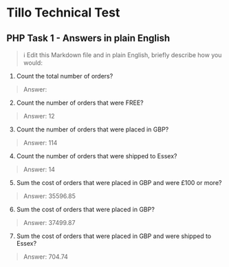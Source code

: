 # Tillo Technical Test
## PHP Task 1 - Answers in plain English

> :information_source: Edit this Markdown file and in plain English, briefly describe how you would:

1. Count the total number of orders?

> Answer: 

2. Count the number of orders that were FREE?

> Answer: 12

3. Count the number of orders that were placed in GBP?

> Answer: 114

4. Count the number of orders that were shipped to Essex?

> Answer: 14

5. Sum the cost of orders that were placed in GBP and were £100 or more?

> Answer: 35596.85

6. Sum the cost of orders that were placed in GBP?

> Answer: 37499.87

7. Sum the cost of orders that were placed in GBP and were shipped to Essex?

> Answer: 704.74
